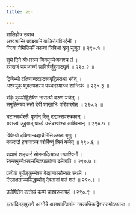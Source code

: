 ```yaml
---
title: २९०

---
```

शालिहोत्र उवाच  
अश्वशान्तिं प्रवक्ष्यामि वाजिरोगविमर्द्दनीं ।  
नित्यां नैमित्तिकीं काम्यां त्रिविधां श्रृणु सुश्रुत ॥ २९०.१ ॥  
  
शुभे दिने श्रीधरञ्च श्रियमुच्चैःश्रवाश्च तं ।  
हयराजं समभ्यर्च्य सावित्रैर्जुहुयाद्घृतं ॥ २९०.२ ॥  
  
द्विजेभ्यो दक्षिणान्दद्यादश्ववृद्धिस्तथा भवेत् ।  
अश्वयुक् शुक्लपक्षस्य पञ्चदश्याञ्च शान्तिकं ॥ २९०.३ ॥  
  
बहिः कुर्य्याद्विशेषेण नासत्यौ वरुणं यजेत् ।  
समुल्लिख्य ततो देवीं शाखाभिः परिवारयेत् ॥ २९०.४ ॥  
  
घटान्सर्व्वरसैः पूर्णान् दिक्षु दद्यात्सवस्त्रकान् ।  
यवाज्यं जुहुयात् प्रार्च्य यजेदश्वांश्च साश्विनान् ॥ २९०.५ ॥  
  
विप्रेभ्यो दक्षिणान्दद्यान्नैमित्तिकमतः श्रृणु ।  
मकरादौ हयानाञ्च पद्मैर्विष्णुं श्रियं यजेत् ॥ २९०.६ ॥  
  
ब्रह्माणं शङ्करं सोममादित्यञ्च तथाश्विनौ ।  
रेवन्तमुच्चैःश्रवसन्दिक्पालांश्च दलेष्वपि ॥ २९०.७ ॥  
  
प्रत्येकं पूर्णङ्कुम्भैश्च वेद्यान्तत्सौम्यतः स्थले ।  
तिलाक्षताज्यसिद्धार्थान् देवतानां शतं शतं ॥ २९०.८ ॥  
  
उपोषितेन कर्त्तव्यं कर्म्म चाश्वरुजापहं ॥ २९०.९ ॥  
  
इत्यादिमहापुराणे आग्नेये अश्वशान्तिर्नाम नवत्यधिकद्विशततमोऽध्यायः ॥